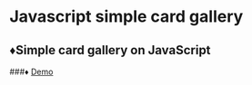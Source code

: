 # Javascript simple card gallery
## ♦Simple card gallery on JavaScript


###♦ [Demo](https://codepen.io/redwarbanner/full/KKmXVjE "demo here")

